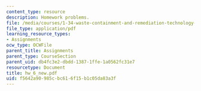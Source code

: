 ```yaml
---
content_type: resource
description: Homework problems.
file: /media/courses/1-34-waste-containment-and-remediation-technology-spring-2004/f5642a90985cbc616f15b1c05da83a3f_hw_6_new.pdf
file_type: application/pdf
learning_resource_types:
- Assignments
ocw_type: OCWFile
parent_title: Assignments
parent_type: CourseSection
parent_uid: db4fc3e2-dbdd-1387-1ffe-1a0562fc31e7
resourcetype: Document
title: hw_6_new.pdf
uid: f5642a90-985c-bc61-6f15-b1c05da83a3f
---
```


